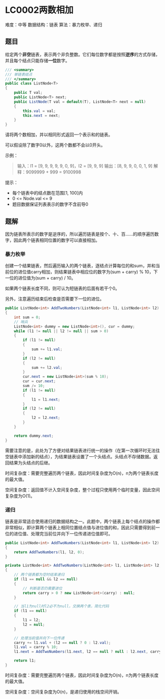 # LC0002两数相加

难度：中等
数据结构：链表
算法：暴力枚举、递归

## 题目

给定两个**非空**链表，表示两个非负整数。它们每位数字都是按照**逆序**的方式存储，并且每个结点只能存储**一位**数字。

``` csharp
/// <summary>
/// 单链表结点
/// </summary>
public class ListNode<T>
{
    public T val;
    public ListNode<T> next;
    public ListNode(T val = default(T), ListNode<T> next = null)
    {
        this.val = val;
        this.next = next;
    }
}
```

请将两个数相加，并以相同形式返回一个表示和的链表。

可以假设除了数字0以外，这两个数都不会以0开头。

示例：

> 输入：l1 = [9, 9, 9, 9, 9, 0, 9]，l2 = [9, 9, 9]
> 输出：[8, 9, 9, 0, 0, 1, 9]
> 解释：9099999 + 999 = 9100998

提示：

- 每个链表中的结点数在范围[1, 100]内
- 0 <= Node.val <= 9
- 题目数据保证列表表示的数字不含前导0

## 题解

因为链表所表示的数字是逆序的，所以遍历链表是按个、十、百......的顺序遍历数字，因此两个链表相同位置的数字可以直接相加。

### 暴力枚举

创建一个结果链表，然后遍历输入的两个链表，逐结点计算每位的和sum，并和当前位的进位值carry相加，则结果链表中相应位的数字为(sum + carry) % 10，下一位的进位值为(sum + carry) / 10。

如果两个链表长度不同，则可认为短链表的后面有若干个0。

另外，注意遍历结束后检查是否需要下一位的进位。

``` csharp
public ListNode<int> AddTwoNumbers(ListNode<int> l1, ListNode<int> l2)
{
    int sum = 0;
    // 哨兵
    ListNode<int> dummy = new ListNode<int>(), cur = dummy;
    while (l1 != null || l2 != null || sum > 0)
    {
        if (l1 != null)
        {
            sum += l1.val;
        }
        if (l2 != null)
        {
            sum += l2.val;
        }
        cur.next = new ListNode<int>(sum % 10);
        cur = cur.next;
        sum /= 10;
        if (l1 != null)
        {
            l1 = l1.next;
        }
        if (l2 != null)
        {
            l2 = l2.next;
        }
    }

    return dummy.next;
}
```

需要注意的是，此处为了方便对结果链表进行统一的操作（在第一次循环时无法往空链表中添加新的结点），为结果链表设置了一个头结点。头结点不存储数据。返回结果为头结点的后继。

时间复杂度：需要完整遍历两个链表，因此时间复杂度为O(n)，n为两个链表长度的最大值。

空间复杂度：返回值不计入空间复杂度，整个过程只使用两个临时变量，因此空间复杂度为O(1)。

### 递归

链表是非常适合使用递归的数据结构之一。此题中，两个链表上每个结点的操作都非常相似，即计算两个链表上相同位置结点值与进位值的和，因此只需要得到前一位的进位值、处理完当前位并向下一位传递进位值即可。

``` csharp
public ListNode<int> AddTwoNumbers(ListNode<int> l1, ListNode<int> l2)
{
    return AddTwoNumbers(l1, l2, 0);
}

private ListNode<int> AddTwoNumbers(ListNode<int> l1, ListNode<int> l2, int carry)
{
    // 两个链表都为空时结束递归
    if (l1 == null && l2 == null)
    {
        // 判断是否仍需要进位
        return carry > 0 ? new ListNode<int>(carry) : null;
    }

    // 当l1为null时l2必不为null，交换两个表，简化代码
    if (l1 == null)
    {
        l1 = l2;
        l2 = null;
    }

    // 处理当前值并向下一位传递
    carry += l1.val + (l2 == null ? 0 : l2.val);
    l1.val = carry % 10;
    l1.next = AddTwoNumbers(l1.next, l2 == null ? null : l2.next, carry / 10);

    return l1;
}
```

时间复杂度：需要完整遍历两个链表，因此时间复杂度为O(n)，n为两个链表长度的最大值。

空间复杂度：空间复杂度为O(n)，是递归使用的栈空间开销。